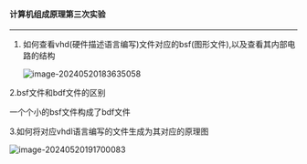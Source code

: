 #### 计算机组成原理第三次实验

---

1. 如何查看vhd(硬件描述语言编写)文件对应的bsf(图形文件),以及查看其内部电路的结构

   ![image-20240520183635058](C:\Users\ROG\AppData\Roaming\Typora\typora-user-images\image-20240520183635058.png)

2.bsf文件和bdf文件的区别

一个个小的bsf文件构成了bdf文件

3.如何将对应vhdl语言编写的文件生成为其对应的原理图

![image-20240520191700083](C:\Users\ROG\AppData\Roaming\Typora\typora-user-images\image-20240520191700083.png)

